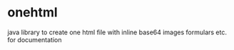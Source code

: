 # onehtml
java library to create one html file with inline base64 images formulars etc. for documentation
